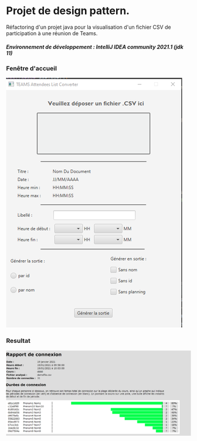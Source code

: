 # Projet de design pattern.
Réfactoring d'un projet java pour la visualisation d'un fichier CSV de participation à une réunion de Teams.

##### Environnement de développement : IntelliJ IDEA community 2021.1 (jdk 11)




### Fenêtre  d'accueil 

![Test Image 1](https://github.com/SelmaDM/DesignPattern/blob/master/output.png)

### Resultat 
![Test Image 1](https://github.com/SelmaDM/DesignPattern/blob/master/output2.png)

